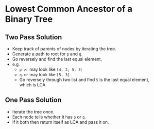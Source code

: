 # Lowest Common Ancestor of a Binary Tree

## Two Pass Solution

* Keep track of parents of nodes by iterating the tree.
* Generate a path to root for `p` and `q`.
* Go reversely and find the last equal element.
* e.g.
  * `p->r` may look like `[4, 2, 5, 3]`
  * `q->r` may look like `[5, 3]`
  * Go reversely through two list and find `5` is the last equal element,
    which is LCA.

## One Pass Solution

* Iterate the tree once.
* Each node tells whether it has `p` or `q`.
* If it both then return itself as LCA and pass it on.
